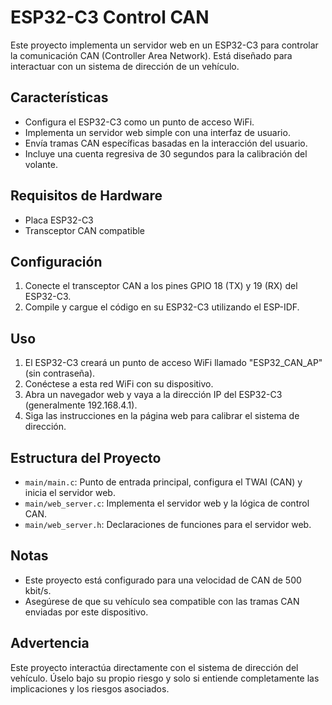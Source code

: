 # ESP32-C3 Control CAN

Este proyecto implementa un servidor web en un ESP32-C3 para controlar la comunicación CAN (Controller Area Network). Está diseñado para interactuar con un sistema de dirección de un vehículo.

## Características

- Configura el ESP32-C3 como un punto de acceso WiFi.
- Implementa un servidor web simple con una interfaz de usuario.
- Envía tramas CAN específicas basadas en la interacción del usuario.
- Incluye una cuenta regresiva de 30 segundos para la calibración del volante.

## Requisitos de Hardware

- Placa ESP32-C3
- Transceptor CAN compatible

## Configuración

1. Conecte el transceptor CAN a los pines GPIO 18 (TX) y 19 (RX) del ESP32-C3.
2. Compile y cargue el código en su ESP32-C3 utilizando el ESP-IDF.

## Uso

1. El ESP32-C3 creará un punto de acceso WiFi llamado "ESP32_CAN_AP" (sin contraseña).
2. Conéctese a esta red WiFi con su dispositivo.
3. Abra un navegador web y vaya a la dirección IP del ESP32-C3 (generalmente 192.168.4.1).
4. Siga las instrucciones en la página web para calibrar el sistema de dirección.

## Estructura del Proyecto

- `main/main.c`: Punto de entrada principal, configura el TWAI (CAN) y inicia el servidor web.
- `main/web_server.c`: Implementa el servidor web y la lógica de control CAN.
- `main/web_server.h`: Declaraciones de funciones para el servidor web.

## Notas

- Este proyecto está configurado para una velocidad de CAN de 500 kbit/s.
- Asegúrese de que su vehículo sea compatible con las tramas CAN enviadas por este dispositivo.

## Advertencia

Este proyecto interactúa directamente con el sistema de dirección del vehículo. Úselo bajo su propio riesgo y solo si entiende completamente las implicaciones y los riesgos asociados.